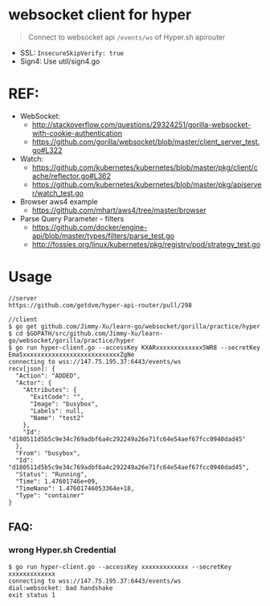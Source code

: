 websocket client for hyper
==================================================

>Connect to websocket api `/events/ws` of Hyper.sh apirouter

- SSL: `InsecureSkipVerify: true`
- Sign4: Use util/sign4.go

# REF:

- WebSocket:
  - http://stackoverflow.com/questions/29324251/gorilla-websocket-with-cookie-authentication
  - https://github.com/gorilla/websocket/blob/master/client_server_test.go#L322
- Watch:
  - https://github.com/kubernetes/kubernetes/blob/master/pkg/client/cache/reflector.go#L362
  - https://github.com/kubernetes/kubernetes/blob/master/pkg/apiserver/watch_test.go
- Browser aws4 example
  - https://github.com/mhart/aws4/tree/master/browser
- Parse Query Parameter - filters
  - https://github.com/docker/engine-api/blob/master/types/filters/parse_test.go
  - http://fossies.org/linux/kubernetes/pkg/registry/pod/strategy_test.go

# Usage
```
//server
https://github.com/getdvm/hyper-api-router/pull/298

//client
$ go get github.com/Jimmy-Xu/learn-go/websocket/gorilla/practice/hyper
$ cd $GOPATH/src/github.com/Jimmy-Xu/learn-go/websocket/gorilla/practice/hyper
$ go run hyper-client.go --accessKey KXARxxxxxxxxxxxxx5WR8 --secretKey Ema5xxxxxxxxxxxxxxxxxxxxxxxxxxxZgNe
connecting to wss://147.75.195.37:6443/events/ws
recv[json]: {
  "Action": "ADDED",
  "Actor": {
    "Attributes": {
      "ExitCode": "",
      "Image": "busybox",
      "Labels": null,
      "Name": "test2"
    },
    "Id": "d180511d5b5c9e34c769adbf6a4c292249a26e71fc64e54aef67fcc0940dad45"
  },
  "From": "busybox",
  "Id": "d180511d5b5c9e34c769adbf6a4c292249a26e71fc64e54aef67fcc0940dad45",
  "Status": "Running",
  "Time": 1.47601746e+09,
  "TimeNano": 1.47601746053364e+18,
  "Type": "container"
}
```

## FAQ:
### wrong Hyper.sh Credential
```
$ go run hyper-client.go --accessKey xxxxxxxxxxxxx --secretKey xxxxxxxxxxxxx
connecting to wss://147.75.195.37:6443/events/ws
dial:websocket: bad handshake
exit status 1
```
